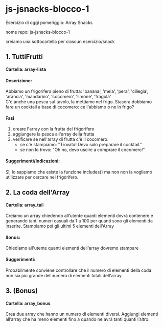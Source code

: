 # js-jsnacks-blocco-1

Esercizio di oggi pomeriggio: Array Snacks

nome repo: js-jsnacks-blocco-1

creiamo una sottocartella per ciascun esercizio/snack

## 1. TuttiFrutti
#### Cartella: array-lista
#### Descrizione:
Abbiamo un frigorifero pieno di frutta:
'banana', 'mela', 'pera', 'ciliegia', 'arancia', 'mandarino', 'cocomero', 'limone', 'fragola'  
C'è anche una pesca sul tavolo, la mettiamo nel frigo.
Stasera dobbiamo fare un cocktail a base di cocomero: ce l'abbiamo o no in frigo?
#### Fasi
1. creare l'array con la frutta del frigorifero
2. aggiungere la pesca all'array della frutta
3. verificare se nell'array di frutta c'è il cocomero:
   - se c'è stampiamo: "Trovato! Devo solo preparare il cocktail."
   - se non lo trovo: "Oh no, devo uscire a comprare il cocomero!"
#### Suggerimenti/Indicazioni:
Sì, lo sappiamo che esiste la funzione includes() ma non non la vogliamo utilizzare per cercare nel frigorifero.
## 2. La coda dell'Array
#### Cartella: array_tail
Creiamo un array chiedendo all'utente quanti elementi dovrà contenere e generando tanti numeri casuali da 1 a 100 per quanti sono gli elementi da inserire.
Stampiamo poi gli ultimi 5 elementi dell'Array
#### Bonus:
Chiediamo all'utente quanti elementi dell'array dovremo stampare
#### Suggerimenti:
Probabilmente conviene controllare che il numero di elementi della coda non sia più grande del numero di elementi totali dell'array
## 3.  (Bonus)
#### Cartella: array_bonus
Crea due array che hanno un numero di elementi diversi.
Aggiungi elementi all’array che ha meno elementi fino a quando ne avrà tanti quanti l’altro.